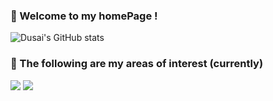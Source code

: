 ### 🥳 Welcome to my homePage !
![Dusai's GitHub stats](https://github-readme-stats.vercel.app/api?username=ricoguo0228)

### 📖 The following are my areas of interest (currently)

<img src="https://img.shields.io/badge/Swift-blue">
<img src="https://img.shields.io/badge/Java-Red">
